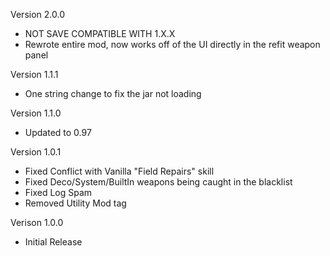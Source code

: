 Version 2.0.0
- NOT SAVE COMPATIBLE WITH 1.X.X
- Rewrote entire mod, now works off of the UI directly in the refit weapon panel

Version 1.1.1
- One string change to fix the jar not loading

Version 1.1.0
- Updated to 0.97

Version 1.0.1
- Fixed Conflict with Vanilla "Field Repairs" skill
- Fixed Deco/System/BuiltIn weapons being caught in the blacklist
- Fixed Log Spam
- Removed Utility Mod tag

Verison 1.0.0
- Initial Release
